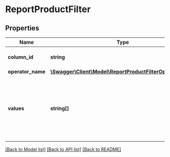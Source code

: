 # ReportProductFilter

## Properties
Name | Type | Description | Notes
------------ | ------------- | ------------- | -------------
**column_id** | **string** | The column identifier of your catalog or a custom column. | 
**operator_name** | [**\Swagger\Client\Model\ReportProductFilterOperatorName**](ReportProductFilterOperatorName.md) |  | 
**values** | **string[]** | Must be null if the operator is \&quot;IsNull\&quot; or \&quot;IsNotNull\&quot;. Can contains multiple value in case of \&quot;InList\&quot; operator. Otherwise a single value is expected. | [optional] 

[[Back to Model list]](../README.md#documentation-for-models) [[Back to API list]](../README.md#documentation-for-api-endpoints) [[Back to README]](../README.md)


